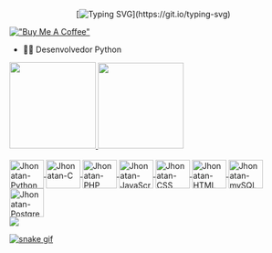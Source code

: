 
<div align="center" >
 

 
[![Typing SVG](https://readme-typing-svg.herokuapp.com?font=star+jedirs&size=35&pause=1000&color=FFFF00C&vCenter=true&width=600&height=70&lines=Hello+I'm+Jhonatan+Marcelo;a+Developer+Python;)](https://git.io/typing-svg)
 
 </div>

[!["Buy Me A Coffee"](https://www.buymeacoffee.com/assets/img/custom_images/orange_img.png)](https://www.buymeacoffee.com/jhomarcelo)

- 👨‍💻 Desenvolvedor Python 


<div>
  <a href="https://github.com/jhomarcelo">
  <img height="151em" src="https://github-readme-stats.vercel.app/api?username=jhomarcelo&show_icons=true&theme=tokyonight&include_all_commits=true&count_private=true"/>
  <img height="150em" src="https://github-readme-stats.vercel.app/api/top-langs/?username=jhomarcelo&layout=compact&langs_count=16&theme=tokyonight"/>
</div> 
 
 <br>
  <div>
   
  <img align="center" alt="Jhonatan-Python" height="50" width="60" src="https://cdn.jsdelivr.net/gh/devicons/devicon/icons/python/python-original.svg">
  <img align="center" alt="Jhonatan-C" height="50" width="60" src="https://cdn.jsdelivr.net/gh/devicons/devicon/icons/c/c-plain.svg">
  <img align="center" alt="Jhonatan-PHP" height="50" width="60" src="https://cdn.jsdelivr.net/gh/devicons/devicon/icons/php/php-plain.svg">
   <img align="center" alt="Jhonatan-JavaScript" height="50" width="60" src="https://cdn.jsdelivr.net/gh/devicons/devicon/icons/javascript/javascript-plain.svg">
  <img align="center" alt="Jhonatan-CSS" height="50" width="60" src="https://cdn.jsdelivr.net/gh/devicons/devicon/icons/css3/css3-plain.svg">
  <img align="center" alt="Jhonatan-HTML" height="50" width="60" src="https://cdn.jsdelivr.net/gh/devicons/devicon/icons/html5/html5-plain.svg">
  <img align="center" alt="Jhonatan-mySQL" height="50" width="60" src="https://cdn.jsdelivr.net/gh/devicons/devicon/icons/mysql/mysql-original.svg">
  <img align="center" alt="Jhonatan-PostgreSQL" height="50" width="60" src="https://cdn.jsdelivr.net/gh/devicons/devicon/icons/postgresql/postgresql-plain.svg">
   
          
</div>
  
<img  src="https://github.com/JoJoDevAdventure/JoJoDevAdventure/blob/main/Images/borderseperator.gif">
 
  <div> 
  <!--<a href="https://www.linkedin.com/in/victor-d-amico-6a1681226/" target="_blank"><img src="https://img.shields.io/badge/-LinkedIn-%230077B5?style=for-the-badge&logo=linkedin&logoColor=white" target="_blank"></a> -->
 
 
 ![snake gif](https://github.com/jhomarcelo/jhomarcelo/blob/output/github-contribution-grid-snake.svg)
 
</div>
